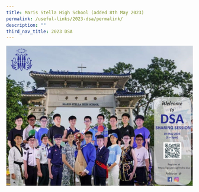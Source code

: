```yaml
---
title: Maris Stella High School (added 8th May 2023)
permalink: /useful-links/2023-dsa/permalink/
description: ""
third_nav_title: 2023 DSA
---
```

![](/images/marisstellahigh.jpg)